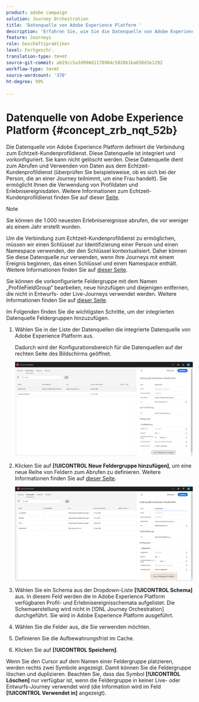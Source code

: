 ```yaml
---
product: adobe campaign
solution: Journey Orchestration
title: 'Datenquelle von Adobe Experience Platform '
description: 'Erfahren Sie, wie Sie die Datenquelle von Adobe Experience Platform konfigurieren '
feature: Journeys
role: Geschäftspraktiker
level: Fortgeschr.
translation-type: tm+mt
source-git-commit: ab19cc5a3d998d1178984c5028b1ba650d3e1292
workflow-type: tm+mt
source-wordcount: '370'
ht-degree: 99%

---
```



# Datenquelle von Adobe Experience Platform {#concept_zrb_nqt_52b}

Die Datenquelle von Adobe Experience Platform definiert die Verbindung zum Echtzeit-Kundenprofildienst. Diese Datenquelle ist integriert und vorkonfiguriert. Sie kann nicht gelöscht werden. Diese Datenquelle dient zum Abrufen und Verwenden von Daten aus dem Echtzeit-Kundenprofildienst (überprüfen Sie beispielsweise, ob es sich bei der Person, die an einer Journey teilnimmt, um eine Frau handelt). Sie ermöglicht Ihnen die Verwendung von Profildaten und Erlebnisereignisdaten. Weitere Informationen zum Echtzeit-Kundenprofildienst finden Sie auf dieser [Seite](https://docs.adobe.com/content/help/de-DE/experience-platform/profile/home.html).

>[!NOTE]
>
>Sie können die 1.000 neuesten Erlebnisereignisse abrufen, die vor weniger als einem Jahr erstellt wurden.

Um die Verbindung zum Echtzeit-Kundenprofildienst zu ermöglichen, müssen wir einen Schlüssel zur Identifizierung einer Person und einen Namespace verwenden, der den Schlüssel kontextualisiert. Daher können Sie diese Datenquelle nur verwenden, wenn Ihre Journeys mit einem Ereignis beginnen, das einen Schlüssel und einen Namespace enthält. Weitere Informationen finden Sie auf [dieser Seite](../building-journeys/journey.md).

Sie können die vorkonfigurierte Feldergruppe mit dem Namen „ProfileFieldGroup“ bearbeiten, neue hinzufügen und diejenigen entfernen, die nicht in Entwurfs- oder Live-Journeys verwendet werden. Weitere Informationen finden Sie auf [dieser Seite](../datasource/field-groups.md).

Im Folgenden finden Sie die wichtigsten Schritte, um der integrierten Datenquelle Feldergruppen hinzuzufügen.

1. Wählen Sie in der Liste der Datenquellen die integrierte Datenquelle von Adobe Experience Platform aus.

   Dadurch wird der Konfigurationsbereich für die Datenquellen auf der rechten Seite des Bildschirms geöffnet.

   ![](../assets/journey23.png)

1. Klicken Sie auf **[!UICONTROL Neue Feldergruppe hinzufügen]**, um eine neue Reihe von Feldern zum Abrufen zu definieren. Weitere Informationen finden Sie auf [dieser Seite](../datasource/field-groups.md).

   ![](../assets/journey24.png)

1. Wählen Sie ein Schema aus der Dropdown-Liste **[!UICONTROL Schema]** aus. In diesem Feld werden die in Adobe Experience Platform verfügbaren Profil- und Erlebnisereignisschemata aufgelistet. Die Schemaerstellung wird nicht in [!DNL Journey Orchestration] durchgeführt. Sie wird in Adobe Experience Platform ausgeführt.
1. Wählen Sie die Felder aus, die Sie verwenden möchten.
1. Definieren Sie die Aufbewahrungsfrist im Cache.
1. Klicken Sie auf **[!UICONTROL Speichern]**.

Wenn Sie den Cursor auf dem Namen einer Feldergruppe platzieren, werden rechts zwei Symbole angezeigt. Damit können Sie die Feldergruppe löschen und duplizieren. Beachten Sie, dass das Symbol **[!UICONTROL Löschen]** nur verfügbar ist, wenn die Feldergruppe in keiner Live- oder Entwurfs-Journey verwendet wird (die Information wird im Feld **[!UICONTROL Verwendet in]** angezeigt).
